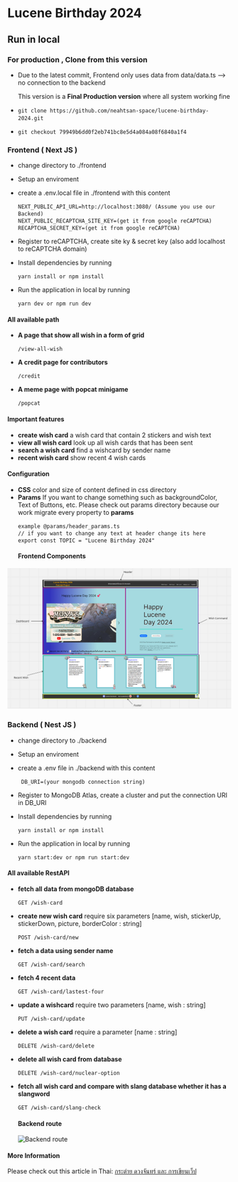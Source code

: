 # Lucene Birthday 2024


## **Run in local**


### For production , Clone from this version
-   Due to the latest commit, Frontend only uses data from data/data.ts --> no connection to the backend
    <br/>
    
    This version is a **Final Production version** where all system working fine
  
- ``` git clone https://github.com/neahtsan-space/lucene-birthday-2024.git  ```

- ``` git checkout 79949b6dd0f2eb741bc8e5d4a084a08f6840a1f4 ```

### Frontend ( Next JS )

- change directory to ./frontend
- Setup an enviroment
- create a .env.local file in ./frontend with this content
    ```
    NEXT_PUBLIC_API_URL=http://localhost:3080/ (Assume you use our Backend)
    NEXT_PUBLIC_RECAPTCHA_SITE_KEY=(get it from google reCAPTCHA)
    RECAPTCHA_SECRET_KEY=(get it from google reCAPTCHA)
    ```
- Register to reCAPTCHA, create site ky & secret key (also add localhost to reCAPTCHA domain)

- Install dependencies by running
  
  ```
  yarn install or npm install
  ```
- Run the application in local by running

  ```
  yarn dev or npm run dev
  ```

#### All available path

-  **A page that show all wish in a form of grid**
    ```
    /view-all-wish
    ```
-  **A credit page for contributors**
    ```
    /credit
    ```
-  **A meme page with popcat minigame**
    ```
    /popcat
    ```
#### Important features

-   **create wish card**
    a wish card that contain 2 stickers and wish text
-   **view all wish card**
    look up all wish cards that has been sent
-   **search a wish card**
    find a wishcard by sender name
-   **recent wish card**
    show recent 4 wish cards

#### Configuration

-   **CSS**
    color and size of content defined in css directory 
-   **Params**
    If you want to change something such as backgroundColor, Text of Buttons, etc.
    Please check out params directory because our work migrate every property to **params**
    ```
    example @params/header_params.ts
    // if you want to change any text at header change its here
    export const TOPIC = "Lucene Birthday 2024"
    ```
    #### Frontend Components
![Frontend Componetns](/lucene_arch.png)
### Backend ( Nest JS )
- change directory to ./backend
- Setup an enviroment
- create a .env file in ./backend with this content
   ```
    DB_URI=(your mongodb connection string)
    ```
-  Register to MongoDB Atlas, create a cluster and put the connection URI in DB_URI

- Install dependencies by running
  
  ```
  yarn install or npm install
  ```
- Run the application in local by running

    ```
    yarn start:dev or npm run start:dev
    ```
#### All available RestAPI

-   **fetch all data from mongoDB database**
    ```
    GET /wish-card
    ```
-   **create new wish card**
    require six parameters [name, wish, stickerUp, stickerDown, picture, borderColor : string]
    ```
    POST /wish-card/new
    ```
-   **fetch a data using sender name**
    ```
    GET /wish-card/search
    ``` 
-   **fetch 4 recent data**
    ```
    GET /wish-card/lastest-four
    ```
-   **update a wishcard**
    require two parameters [name, wish : string]
    ```
    PUT /wish-card/update
    ```
-   **delete a wish card**
    require a parameter [name : string]
    ```
    DELETE /wish-card/delete
    ```
-   **delete all wish card from database**
    ```
    DELETE /wish-card/nuclear-option
    ```
-   **fetch all wish card and compare with slang database whether it has a slangword**
    ```
    GET /wish-card/slang-check
    ```
    #### Backend route
    ![Backend route](/backend_route.png)

#### More Information
Please check out this article in Thai: [กระต่าย ดวงจันทร์ และ การเขียนเว็ป](link.medium.com/X7MvLie0LHb)